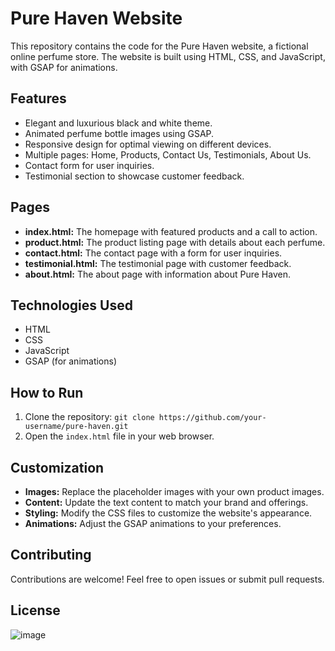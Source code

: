 # Pure Haven Website

This repository contains the code for the Pure Haven website, a fictional online perfume store. The website is built using HTML, CSS, and JavaScript, with GSAP for animations.

## Features

* Elegant and luxurious black and white theme.
* Animated perfume bottle images using GSAP.
* Responsive design for optimal viewing on different devices.
* Multiple pages: Home, Products, Contact Us, Testimonials, About Us.
* Contact form for user inquiries.
* Testimonial section to showcase customer feedback.

## Pages

* **index.html:** The homepage with featured products and a call to action.
* **product.html:** The product listing page with details about each perfume.
* **contact.html:** The contact page with a form for user inquiries.
* **testimonial.html:** The testimonial page with customer feedback.
* **about.html:** The about page with information about Pure Haven.

## Technologies Used

* HTML
* CSS
* JavaScript
* GSAP (for animations)

## How to Run

1. Clone the repository: `git clone https://github.com/your-username/pure-haven.git`
2. Open the `index.html` file in your web browser.

## Customization

* **Images:** Replace the placeholder images with your own product images.
* **Content:** Update the text content to match your brand and offerings.
* **Styling:** Modify the CSS files to customize the website's appearance.
* **Animations:** Adjust the GSAP animations to your preferences.

## Contributing

Contributions are welcome! Feel free to open issues or submit pull requests.

## License
![image](https://github.com/user-attachments/assets/c8495da0-bc2c-4b89-9b88-df87f1a58156)

